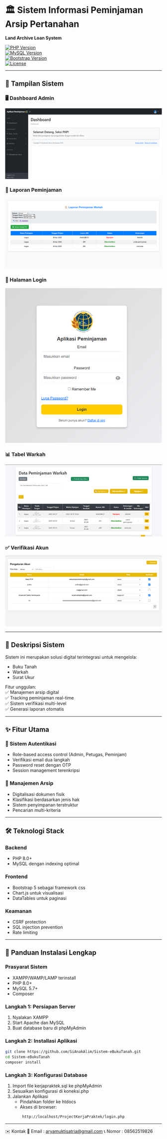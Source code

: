# 🏛️ Sistem Informasi Peminjaman Arsip Pertanahan  
**Land Archive Loan System**  

[![PHP Version](https://img.shields.io/badge/PHP-8.0%2B-777BB4?logo=php)](https://php.net/)  
[![MySQL Version](https://img.shields.io/badge/MySQL-5.7%2B-4479A1?logo=mysql)](https://www.mysql.com/)  
[![Bootstrap Version](https://img.shields.io/badge/Bootstrap-5.2%2B-7952B3?logo=bootstrap)](https://getbootstrap.com/)  
[![License](https://img.shields.io/badge/License-MIT-blue.svg)](https://opensource.org/licenses/MIT)  

---

## 📸 Tampilan Sistem

### 🖥️ Dashboard Admin
![Dashboard Admin](https://raw.githubusercontent.com/SiAnakAlim/Sistem-eBukuTanah/master/assets/pictures/dashboard.png)

### 📑 Laporan Peminjaman
![Laporan Peminjaman](https://raw.githubusercontent.com/SiAnakAlim/Sistem-eBukuTanah/master/assets/pictures/laporan.png)

### 🔐 Halaman Login
![Halaman Login](https://raw.githubusercontent.com/SiAnakAlim/Sistem-eBukuTanah/master/assets/pictures/login.png)

### 📊 Tabel Warkah
![Tabel Warkah](https://raw.githubusercontent.com/SiAnakAlim/Sistem-eBukuTanah/master/assets/pictures/tabel.png)

### ✅ Verifikasi Akun
![Verifikasi Akun](https://raw.githubusercontent.com/SiAnakAlim/Sistem-eBukuTanah/master/assets/pictures/verifikasi-akun.png)

---

## 📝 Deskripsi Sistem  
Sistem ini merupakan solusi digital terintegrasi untuk mengelola:  
- Buku Tanah  
- Warkah  
- Surat Ukur  

Fitur unggulan:  
✅ Manajemen arsip digital  
✅ Tracking peminjaman real-time  
✅ Sistem verifikasi multi-level  
✅ Generasi laporan otomatis  

---

## ✨ Fitur Utama  

### 🔐 Sistem Autentikasi  
- Role-based access control (Admin, Petugas, Peminjam)  
- Verifikasi email dua langkah  
- Password reset dengan OTP  
- Session management terenkripsi  

### 📂 Manajemen Arsip  
- Digitalisasi dokumen fisik  
- Klasifikasi berdasarkan jenis hak  
- Sistem penyimpanan terstruktur  
- Pencarian multi-kriteria  

---

## 🛠 Teknologi Stack  

### Backend  
- PHP 8.0+   
- MySQL dengan indexing optimal  

### Frontend  
- Bootstrap 5 sebagai framework css
- Chart.js untuk visualisasi  
- DataTables untuk paginasi  

### Keamanan  
- CSRF protection  
- SQL injection prevention  
- Rate limiting  

---

## 🚀 Panduan Instalasi Lengkap  

### Prasyarat Sistem  
- XAMPP/WAMP/LAMP terinstall  
- PHP 8.0+  
- MySQL 5.7+  
- Composer  

### Langkah 1: Persiapan Server  
1. Nyalakan XAMPP  
2. Start Apache dan MySQL  
3. Buat database baru di phpMyAdmin  

### Langkah 2: Installasi Aplikasi  
```bash
git clone https://github.com/SiAnakAlim/Sistem-eBukuTanah.git
cd Sistem-eBukuTanah
composer install
```

### Langkah 3: Konfigurasi Database 
1. Import file kerjapraktek.sql ke phpMyAdmin 
2. Sesuaikan konfigurasi di koneksi.php 
3. Jalankan Aplikasi
   - Pindahkan folder ke htdocs
   - Akses di browser:
     ```bash
      http://localhost/ProjectKerjaPraktek/login.php
      ```
---

✉️ Kontak
📧 Email : aryamuktisatria@gmail.com
📞 Nomor : 08562519826

